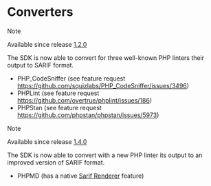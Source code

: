 <!-- markdownlint-disable MD013 -->
# Converters

> [!NOTE]
> Available since release [1.2.0](https://github.com/llaville/sarif-php-sdk/releases/tag/1.2.0)

The SDK is now able to convert for three well-known PHP linters their output to SARIF format.

- PHP_CodeSniffer (see feature request <https://github.com/squizlabs/PHP_CodeSniffer/issues/3496>)
- PHPLint (see feature request <https://github.com/overtrue/phplint/issues/186>)
- PHPStan (see feature request <https://github.com/phpstan/phpstan/issues/5973>)

> [!NOTE]
> Available since release [1.4.0](https://github.com/llaville/sarif-php-sdk/releases/tag/1.4.0)

The SDK is now able to convert with a new PHP linter its output to an improved version of SARIF format.

- PHPMD (has a native [Sarif Renderer](https://github.com/phpmd/phpmd/issues/858) feature)

